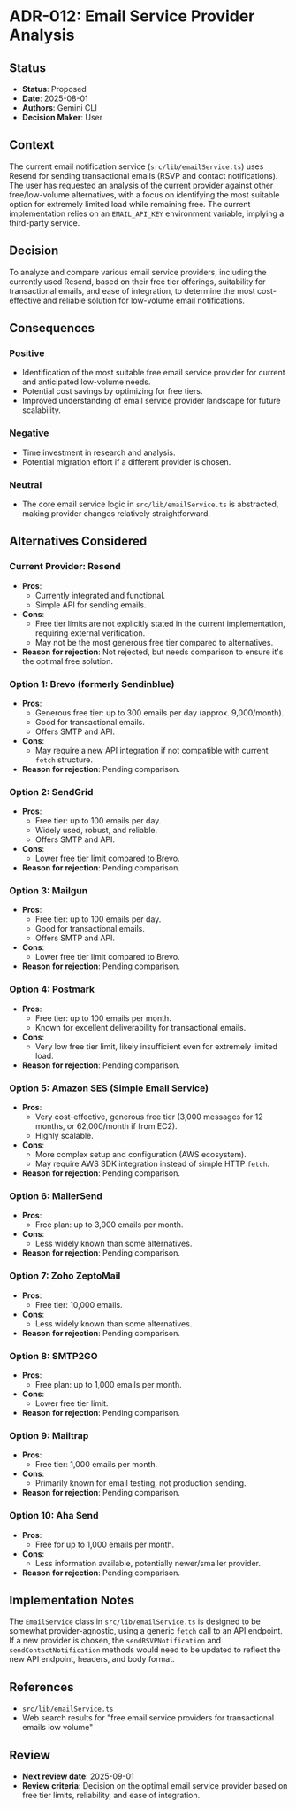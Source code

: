 # ADR-012: Email Service Provider Analysis

## Status
- **Status**: Proposed
- **Date**: 2025-08-01
- **Authors**: Gemini CLI
- **Decision Maker**: User

## Context
The current email notification service (`src/lib/emailService.ts`) uses Resend for sending transactional emails (RSVP and contact notifications). The user has requested an analysis of the current provider against other free/low-volume alternatives, with a focus on identifying the most suitable option for extremely limited load while remaining free. The current implementation relies on an `EMAIL_API_KEY` environment variable, implying a third-party service.

## Decision
To analyze and compare various email service providers, including the currently used Resend, based on their free tier offerings, suitability for transactional emails, and ease of integration, to determine the most cost-effective and reliable solution for low-volume email notifications.

## Consequences
### Positive
- Identification of the most suitable free email service provider for current and anticipated low-volume needs.
- Potential cost savings by optimizing for free tiers.
- Improved understanding of email service provider landscape for future scalability.

### Negative
- Time investment in research and analysis.
- Potential migration effort if a different provider is chosen.

### Neutral
- The core email service logic in `src/lib/emailService.ts` is abstracted, making provider changes relatively straightforward.

## Alternatives Considered

### Current Provider: Resend
- **Pros**:
    - Currently integrated and functional.
    - Simple API for sending emails.
- **Cons**:
    - Free tier limits are not explicitly stated in the current implementation, requiring external verification.
    - May not be the most generous free tier compared to alternatives.
- **Reason for rejection**: Not rejected, but needs comparison to ensure it's the optimal free solution.

### Option 1: Brevo (formerly Sendinblue)
- **Pros**:
    - Generous free tier: up to 300 emails per day (approx. 9,000/month).
    - Good for transactional emails.
    - Offers SMTP and API.
- **Cons**:
    - May require a new API integration if not compatible with current `fetch` structure.
- **Reason for rejection**: Pending comparison.

### Option 2: SendGrid
- **Pros**:
    - Free tier: up to 100 emails per day.
    - Widely used, robust, and reliable.
    - Offers SMTP and API.
- **Cons**:
    - Lower free tier limit compared to Brevo.
- **Reason for rejection**: Pending comparison.

### Option 3: Mailgun
- **Pros**:
    - Free tier: up to 100 emails per day.
    - Good for transactional emails.
    - Offers SMTP and API.
- **Cons**:
    - Lower free tier limit compared to Brevo.
- **Reason for rejection**: Pending comparison.

### Option 4: Postmark
- **Pros**:
    - Free tier: up to 100 emails per month.
    - Known for excellent deliverability for transactional emails.
- **Cons**:
    - Very low free tier limit, likely insufficient even for extremely limited load.
- **Reason for rejection**: Pending comparison.

### Option 5: Amazon SES (Simple Email Service)
- **Pros**:
    - Very cost-effective, generous free tier (3,000 messages for 12 months, or 62,000/month if from EC2).
    - Highly scalable.
- **Cons**:
    - More complex setup and configuration (AWS ecosystem).
    - May require AWS SDK integration instead of simple HTTP `fetch`.
- **Reason for rejection**: Pending comparison.

### Option 6: MailerSend
- **Pros**:
    - Free plan: up to 3,000 emails per month.
- **Cons**:
    - Less widely known than some alternatives.
- **Reason for rejection**: Pending comparison.

### Option 7: Zoho ZeptoMail
- **Pros**:
    - Free tier: 10,000 emails.
- **Cons**:
    - Less widely known than some alternatives.
- **Reason for rejection**: Pending comparison.

### Option 8: SMTP2GO
- **Pros**:
    - Free plan: up to 1,000 emails per month.
- **Cons**:
    - Lower free tier limit.
- **Reason for rejection**: Pending comparison.

### Option 9: Mailtrap
- **Pros**:
    - Free tier: 1,000 emails per month.
- **Cons**:
    - Primarily known for email testing, not production sending.
- **Reason for rejection**: Pending comparison.

### Option 10: Aha Send
- **Pros**:
    - Free for up to 1,000 emails per month.
- **Cons**:
    - Less information available, potentially newer/smaller provider.
- **Reason for rejection**: Pending comparison.

## Implementation Notes
The `EmailService` class in `src/lib/emailService.ts` is designed to be somewhat provider-agnostic, using a generic `fetch` call to an API endpoint. If a new provider is chosen, the `sendRSVPNotification` and `sendContactNotification` methods would need to be updated to reflect the new API endpoint, headers, and body format.

## References
- `src/lib/emailService.ts`
- Web search results for "free email service providers for transactional emails low volume"

## Review
- **Next review date**: 2025-09-01
- **Review criteria**: Decision on the optimal email service provider based on free tier limits, reliability, and ease of integration.
